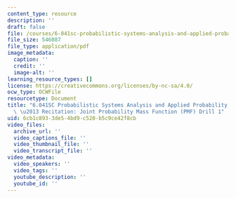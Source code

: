 ```yaml
---
content_type: resource
description: ''
draft: false
file: /courses/6-041sc-probabilistic-systems-analysis-and-applied-probability-fall-2013/6cb1c8933de54bd9c520b5c9ce42f8cb_MIT6_041SCF13_Joint_PMF_Drill1_300k.pdf
file_size: 546087
file_type: application/pdf
image_metadata:
  caption: ''
  credit: ''
  image-alt: ''
learning_resource_types: []
license: https://creativecommons.org/licenses/by-nc-sa/4.0/
ocw_type: OCWFile
resourcetype: Document
title: "6.041SC Probabilistic Systems Analysis and Applied Probability, Fall 2013Transcript\
  \ \u2013 Recitation: Joint Probability Mass Function (PMF) Drill 1"
uid: 6cb1c893-3de5-4bd9-c520-b5c9ce42f8cb
video_files:
  archive_url: ''
  video_captions_file: ''
  video_thumbnail_file: ''
  video_transcript_file: ''
video_metadata:
  video_speakers: ''
  video_tags: ''
  youtube_description: ''
  youtube_id: ''
---
```

